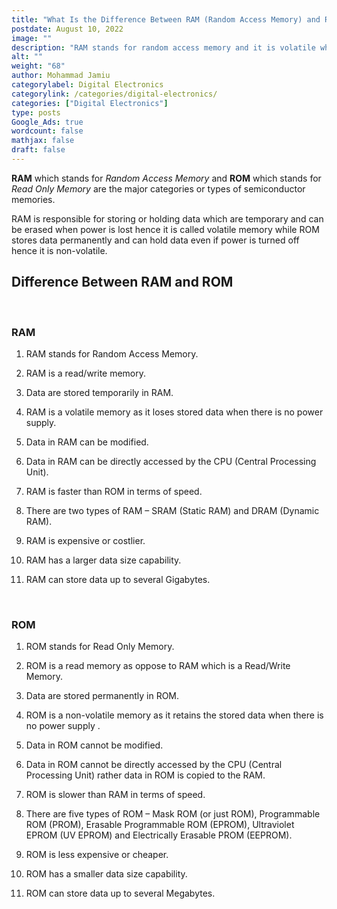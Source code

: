 ```yaml
---
title: "What Is the Difference Between RAM (Random Access Memory) and ROM (Read Only Memory)"
postdate: August 10, 2022
image: ""
description: "RAM stands for random access memory and it is volatile while ROM stands for read only memory and it is non-volatile."
alt: ""
weight: "68"
author: Mohammad Jamiu
categorylabel: Digital Electronics
categorylink: /categories/digital-electronics/
categories: ["Digital Electronics"]
type: posts
Google_Ads: true
wordcount: false
mathjax: false
draft: false
---
```


**RAM** which stands for _Random Access Memory_ and **ROM** which stands for _Read Only Memory_ are the major categories or types of semiconductor memories.

RAM is responsible for storing or holding data which are temporary and can be erased when power is lost hence it is called volatile memory while ROM stores data permanently and can hold data even if power is turned off hence it is non-volatile.

## Difference Between RAM and ROM

</br>

### RAM

1. RAM stands for Random Access Memory.

1. RAM is a read/write memory.

1. Data are stored temporarily in RAM.

1. RAM is a volatile memory as it loses stored data when there is no power supply.

1. Data in RAM can be modified.

1. Data in RAM can be directly accessed by the CPU (Central Processing Unit).

1. RAM is faster than ROM in terms of speed.

1. There are two types of RAM – SRAM (Static RAM) and DRAM (Dynamic RAM).

1. RAM is expensive or costlier.

1. RAM has a larger data size capability.

1. RAM can store data up to several Gigabytes.

</br>

### ROM

1. ROM stands for Read Only Memory.

1. ROM is a read memory as oppose to RAM which is a Read/Write Memory.

1. Data are stored permanently in ROM.

1. ROM is a non-volatile memory as it retains the stored data when there is no power supply
   .
1. Data in ROM cannot be modified.

1. Data in ROM cannot be directly accessed by the CPU (Central Processing Unit) rather data in ROM is copied to the RAM.

1. ROM is slower than RAM in terms of speed.

1. There are five types of ROM – Mask ROM (or just ROM), Programmable ROM (PROM), Erasable Programmable ROM (EPROM), Ultraviolet EPROM (UV EPROM) and Electrically Erasable PROM (EEPROM).

1. ROM is less expensive or cheaper.

1. ROM has a smaller data size capability.

1. ROM can store data up to several Megabytes.
